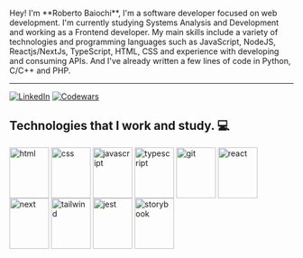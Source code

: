 <p style+"align-text: "center"> 
    Hey! I'm **Roberto Baiochi**, I'm a software developer focused on web development.
    I'm currently studying Systems Analysis and Development and working as a Frontend developer.
    My main skills include a variety of technologies and programming languages such as JavaScript, NodeJS, Reactjs/NextJs, TypeScript, HTML, CSS and experience with developing and consuming APIs.
    And I've already written a few lines of code in Python, C/C++ and PHP.
</p>

<hr />

[![LinkedIn](https://img.shields.io/badge/LinkedIn-0077B5?style=for-the-badge&logo=linkedin&logoColor=white)](https://www.linkedin.com/in/roberto-baiochi/)
[![Codewars](https://img.shields.io/badge/Codewars-B1361E?style=for-the-badge&logo=Codewars&logoColor=white)](https://www.codewars.com/users/RobertoBaiochi)


## Technologies that I work and study. 💻

<div style="display: inline_block">
    <img align="center" maring-right="30" alt="html" width="70" height="90" src="https://cdn.jsdelivr.net/gh/devicons/devicon/icons/html5/html5-plain.svg" />
    <img align="center" alt="css" width="70" height="90" src="https://cdn.jsdelivr.net/gh/devicons/devicon/icons/css3/css3-plain.svg" />
    <img align="center" alt="javascript" width="70" height="90" src="https://cdn.jsdelivr.net/gh/devicons/devicon/icons/javascript/javascript-plain.svg" />
    <img align="center" alt="typescript" width="70" height="90" src="https://cdn.jsdelivr.net/gh/devicons/devicon/icons/typescript/typescript-plain.svg" />
    <img align="center" alt="git" width="70" height="90" src="https://cdn.jsdelivr.net/gh/devicons/devicon/icons/git/git-plain.svg" />
    <img align="center" alt="react" width="70" height="90" src="https://cdn.jsdelivr.net/gh/devicons/devicon/icons/react/react-original.svg" />
    <img align="center" alt="next" width="70" height="90"src="https://cdn.jsdelivr.net/gh/devicons/devicon/icons/nextjs/nextjs-line.svg" />
    <img align="center" alt="tailwind" width="70" height="90" src="https://cdn.jsdelivr.net/gh/devicons/devicon/icons/tailwindcss/tailwindcss-plain.svg" />
    <img align="center" alt="jest" width="70" height="90" src="https://cdn.jsdelivr.net/gh/devicons/devicon/icons/jest/jest-plain.svg" />
    <img align="center" alt="storybook" width="70" height="90" src="https://cdn.jsdelivr.net/gh/devicons/devicon/icons/storybook/storybook-original.svg" />
</div>
